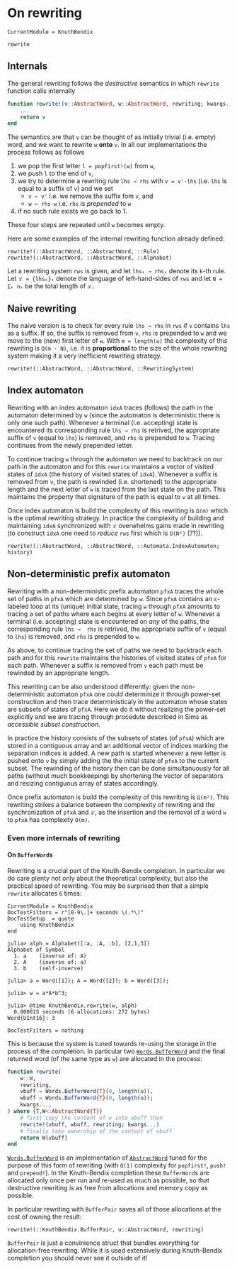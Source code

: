 # On rewriting

```@meta
CurrentModule = KnuthBendix
```

```@docs
rewrite
```

## Internals

The general rewriting follows the _destructive_ semantics in which
`rewrite` function calls internally

```julia
function rewrite!(v::AbstractWord, w::AbstractWord, rewriting; kwargs...)
    ...
    return v
end
```

The semantics are that `v` can be thought of as initially trivial (i.e. empty)
word, and we want to rewrite `w` **onto** `v`.
In all our implementations the process follows as follows

 1. we pop the first letter `l = popfirst!(w)` from `w`,
 2. we push `l` to the end of `v`,
 3. we try to determine a rewritng rule `lhs → rhs` with `v = v'·lhs` (i.e.
    `lhs` is equal to a suffix of `v`) and we set
    * `v ← v'` i.e. we remove the suffix fom `v`, and
    * `w ← rhs·w` i.e. `rhs` is _prepended_ to `w`
 4. if no such rule exists we go back to 1.

These four steps are repeated until `w` becomes empty.

Here are some examples of the internal rewriting function already defined:

```@docs
rewrite!(::AbstractWord, ::AbstractWord, ::Rule)
rewrite!(::AbstractWord, ::AbstractWord, ::Alphabet)
```

Let a rewriting system `rws` is given, and let `lhsₖ → rhsₖ` denote its `k`-th
rule. Let `ℒ = {lhsₖ}ₖ` denote the language of left-hand-sides of `rws` and let
`N = Σₖ nₖ` be the total length of `ℒ`.

## Naive rewriting

The naive version is to check for every rule `lhs → rhs` in `rws` if `v`
contains `lhs` as a suffix. If so, the suffix is removed from `v`, `rhs` is
prepended to `w` and we move to the (new) first letter of `w`.
With `m = length(u)` the complexity of this rewriting is `Ω(m · N)`, i.e. it is
**proportional** to the size of the whole rewriting system making it a very
inefficient rewriting strategy.

```@docs
rewrite!(::AbstractWord, ::AbstractWord, ::RewritingSystem)
```

## Index automaton

Rewriting with an index automaton `idxA` traces (follows) the path in the
automaton determined by `w` (since the automaton is deterministic there is only
one such path). Whenever a terminal (i.e. accepting) state is encountered its
corresponding rule `lhs → rhs` is retrived, the appropriate suffix of `v`
(equal to `lhs`) is removed, and `rhs` is prepended to `w`. Tracing continues
from the newly prepended letter.

To continue tracing `w` through the automaton we need to backtrack on our path
in the automaton and for this `rewrite` maintains a vector of visited states of
`idxA` (the history of visited states of `idxA`). Whenever a suffix is removed
from `v`, the path is rewinded (i.e. shortened) to the appropriate length and
the next letter of `w` is traced from the last state on the path. This maintains
the property that signature of the path is equal to `v` at all times.

Once index automaton is build the complexity of this rewriting is `Ω(m)` which
is the optimal rewriting strategy. In practice the complexity of building and
maintaining `idxA` synchronized with `ℒ` overwhelms gains made in rewriting
(to construct `idxA` one need to _reduce_ `rws` first which is `O(N²)` (??)).

```@docs
rewrite!(::AbstractWord, ::AbstractWord, ::Automata.IndexAutomaton; history)
```

## Non-deterministic prefix automaton

Rewriting with a non-deterministic prefix automaton `pfxA` traces the whole
set of paths in `pfxA` which are determined by `w`. Since `pfxA` contains an
`ε`-labeled loop at its (unique) initial state, tracing `w` through `pfxA`
amounts to tracing a set of paths where each begins at every letter of `w`.
Whenever a terminal (i.e. accepting) state is encountered on _any_ of the paths,
the corresponding rule `lhs →  rhs` is retrived, the appropriate suffix of `v`
(equal to `lhs`) is removed, and `rhs` is prepended to `w`.

As above, to continue tracing the set of paths we need to backtrack each path
and for this `rewrite` maintains the histories of visited states of `pfxA`
for each path. Whenever a suffix is removed from `v` each path must be
rewinded by an appropriate length.

This rewriting can be also understood differently: given the non-deterministic
automaton `pfxA` one could determinize it through power-set construction and
then trace deterministicaly in the automaton whose states are subsets of states
of `pfxA`. Here we do it without realizing the power-set explicitly and we are
tracing through procedute described in Sims as _accessible subset construction_.

In practice the history consists of the subsets of states (of `pfxA`) which are
stored in a contiguous array and an additional vector of indices marking the
separation indices is added. A new path is started whenever a new letter is
pushed onto `v` by simply adding the the initial state of `pfxA` to the current
subset. The rewinding of the history then can be done simultanuously for all
paths (without much bookkeeping) by shortening the vector of separators
and resizing contiguous array of states accordingly.

Once prefix automaton is build the complexity of this rewriting is `Ω(m²)`.
This rewriting strikes a balance between the complexity of rewriting and the
synchronization of `pfxA` and `ℒ`, as the insertion and the removal of a word
`w` to `pfxA` has complexity `O(m)`.

### Even more internals of rewriting

#### On `BufferWord`s

Rewriting is a crucial part of the Knuth-Bendix completion. In particular we
do care plenty not only about the theoretical complexity, but also the
practical speed of rewriting. You may be surprised then that a simple
`rewrite` allocates `6` times:

```@meta
CurrentModule = KnuthBendix
DocTestFilters = r"[0-9\.]+ seconds \(.*\)"
DocTestSetup  = quote
    using KnuthBendix
end
```

```jldoctest
julia> alph = Alphabet([:a, :A, :b], [2,1,3])
Alphabet of Symbol
  1. a    (inverse of: A)
  2. A    (inverse of: a)
  3. b    (self-inverse)

julia> a = Word([1]); A = Word([2]); b = Word([3]);

julia> w = a*A*b^3;

julia> @time KnuthBendix.rewrite(w, alph)
  0.000015 seconds (6 allocations: 272 bytes)
Word{UInt16}: 3

```

```@meta
DocTestFilters = nothing
```

This is because the system is tuned towards re-using the storage in the process
of the completion. In particular two [`Words.BufferWord`](@ref) and the final
returned word (of the same type as `w`) are allocated in the process:

```julia
function rewrite(
    w::W,
    rewriting,
    vbuff = Words.BufferWord{T}(0, length(u)),
    wbuff = Words.BufferWord{T}(0, length(u));
    kwargs...,
) where {T,W<:AbstractWord{T}}
    # first copy the content of w into wbuff then
    rewrite!(vbuff, wbuff, rewriting; kwargs...)
    # finally take ownership of the content of vbuff
    return W(vbuff)
end
```

[`Words.BufferWord`](@ref) is an implementation of [`AbstractWord`](@ref) tuned for the
purpose of this form of rewriting (with `O(1)` complexity for `popfirst!`,
`push!` and `prepend!`).
In the Knuth-Bendix completion these `BufferWord`s are allocated only once per
run and re-used as much as possible, so that destructive rewriting is as free
from allocations and memory copy as possible.

In particular rewriting with `BufferPair` saves all of those allocations at the
cost of owning the result:

```@docs
rewrite!(::KnuthBendix.BufferPair, u::AbstractWord, rewriting)
```

`BufferPair` is just a convinience struct that bundles everything for
allocation-free rewriting. While it is used extensively during Knuth-Bendix
completion you should never see it outside of it!
